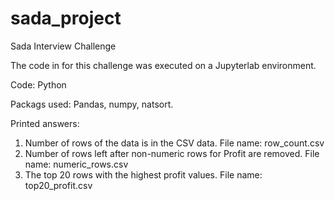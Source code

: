 # sada_project
Sada Interview Challenge

The code in for this challenge was executed on a Jupyterlab environment. 

Code: Python

Packags used: Pandas, numpy, natsort.

Printed answers: 
1. Number of rows of the data is in the CSV data. File name: row_count.csv
2. Number of rows left after non-numeric rows for Profit are removed. File name: numeric_rows.csv
3. The top 20 rows with the highest profit values. File name: top20_profit.csv
